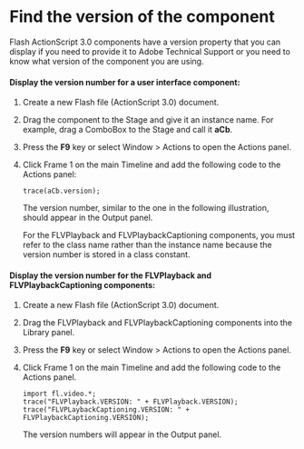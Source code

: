 # Find the version of the component

Flash ActionScript 3.0 components have a version property that you can display
if you need to provide it to Adobe Technical Support or you need to know what
version of the component you are using.

#### Display the version number for a user interface component:

1.  Create a new Flash file (ActionScript 3.0) document.

2.  Drag the component to the Stage and give it an instance name. For example,
    drag a ComboBox to the Stage and call it **aCb**.

3.  Press the **F9** key or select Window \> Actions to open the Actions panel.

4.  Click Frame 1 on the main Timeline and add the following code to the Actions
    panel:

        trace(aCb.version);

    The version number, similar to the one in the following illustration, should
    appear in the Output panel.

    For the FLVPlayback and FLVPlaybackCaptioning components, you must refer to
    the class name rather than the instance name because the version number is
    stored in a class constant.

#### Display the version number for the FLVPlayback and FLVPlaybackCaptioning components:

1.  Create a new Flash file (ActionScript 3.0) document.

2.  Drag the FLVPlayback and FLVPlaybackCaptioning components into the Library
    panel.

3.  Press the **F9** key or select Window \> Actions to open the Actions panel.

4.  Click Frame 1 on the main Timeline and add the following code to the Actions
    panel.

        import fl.video.*;
        trace("FLVPlayback.VERSION: " + FLVPlayback.VERSION);
        trace("FLVPLaybackCaptioning.VERSION: " + FLVPlaybackCaptioning.VERSION);

    The version numbers will appear in the Output panel.

